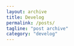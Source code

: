 ```yaml
---
layout: archive
title: Develog
permalink: /posts/
tagline: "post archive"
category: "develog"
---
```

